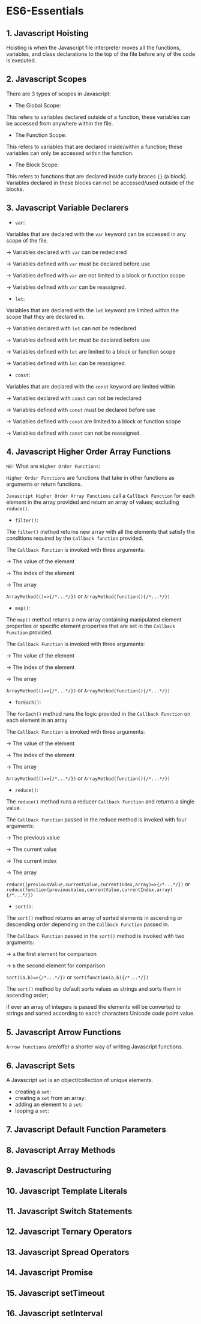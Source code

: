 # ES6-Essentials

## 1. Javascript Hoisting
Hoisting is when the Javascript file interpreter moves all the functions, variables, and class declarations to the top of the file before any of the code is executed.
## 2. Javascript Scopes
There are 3 types of scopes in Javascript:
* The Global Scope:

This refers to variables declared outside of a function, these variables can be accessed from anywhere within the file.
* The Function Scope:

This refers to variables that are declared inside/within a function; these variables can only be accessed within the function.
* The Block Scope:

This refers to functions that are declared inside curly braces `{}` (a block).
Variables declared in these blocks can not be accessed/used outside of the blocks.
## 3. Javascript Variable Declarers

* `var`:

Variables that are declared with the `var` keyword can be accessed in any scope of the file. 

-> Variables declared with `var` can be redeclared

-> Variables defined with `var` must be declared before use

-> Variables defined with `var` are not limited to a block or function scope

-> Variables defined with `var` can be reassigned.
* `let`:

Variables that are declared with the `let` keyword are limited within the scope that they are declared in.

-> Variables declared with `let` can not be redeclared

-> Variables defined with `let` must be declared before use

-> Variables defined with `let` are limited to a block or function scope

-> Variables defined with `let` can be reassigned.
* `const`:

Variables that are declared with the `const` keyword are limited within 

-> Variables declared with `const` can not be redeclared

-> Variables defined with `const` must be declared before use

-> Variables defined with `const` are limited to a block or function scope

-> Variables defined with `const` can not be reassigned.
## 4. Javascript Higher Order Array Functions

`NB!` What are `Higher Order Functions`:

`Higher Order Functions` are functions that take in other functions as arguments or return functions.

`Javascript Higher Order Array Functions` call a `Callback Function` for each element in the array provided and return an array of values;
excluding `reduce()`.

* `filter()`:

The `filter()` method returns new array with all the elements that satisfy the conditions required by the `Callback function` provided.

The `Callback Function` is invoked with three arguments:

-> The value of the element

-> The index of the element

-> The array

`ArrayMethod(()=>{/*...*/})` or `ArrayMethod(function(){/*...*/})`
* `map()`:

The `map()` method returns a new array containing manipulated element properties or specific element properties that are set in the `Callback Function` provided.

The `Callback Function` is invoked with three arguments:

-> The value of the element

-> The index of the element

-> The array

`ArrayMethod(()=>{/*...*/})` or `ArrayMethod(function(){/*...*/})`
* `forEach()`:

The `forEach()` method runs the logic provided in the `Callback Function` on each element in an array

The `Callback Function` is invoked with three arguments:

-> The value of the element

-> The index of the element

-> The array

`ArrayMethod(()=>{/*...*/})` or `ArrayMethod(function(){/*...*/})`
* `reduce()`:

The `reduce()` method runs a reducer `Callback Function` and returns a single value.

The `Callback Function` passed in the reduce method is invoked with four arguments:

-> The previous value

-> The current value

-> The current index

-> The array

`reduce((previousValue,currentValue,currentIndex,array)=>{/*...*/})` or `reduce(function(previousValue,currentValue,currentIndex,array){/*...*/})`

* `sort()`:

The `sort()` method returns an array of sorted elements in ascending or descending order depending on the `Callback Function` passed in.

The `Callback Function` passed in the `sort()` method is invoked with two arguments:

-> `a` the first element for comparison

-> `b` the second element for comparison

`sort((a,b)=>{/*...*/})` or `sort(function(a,b){/*...*/})`

The `sort()` method by default sorts values as strings and sorts them in ascending order;

if ever an array of integers is passed the elements will be converted to strings and sorted according to eacch characters Unicode code point value.

## 5. Javascript Arrow Functions

`Arrow functions` are/offer a shorter way of writing Javascript functions.

## 6. Javascript Sets

A Javascript `set` is an object/collection of unique elements.

* creating a `set`:
* creating a `set` from an array:
* adding an element to a `set`:
* looping a `set`:

## 7. Javascript Default Function Parameters
## 8. Javascript Array Methods
## 9. Javascript Destructuring
## 10. Javascript Template Literals
## 11. Javascript Switch Statements
## 12. Javascript Ternary Operators
## 13. Javascript Spread Operators
## 14. Javascript Promise
## 15. Javascript setTimeout
## 16. Javascript setInterval
